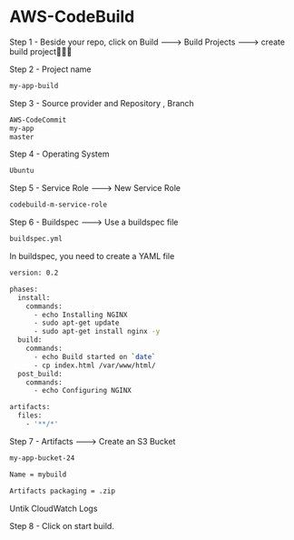 # AWS-CodeBuild

Step 1 - Beside your repo, click on Build  --->  Build Projects  --->  create build project👩🏾‍🔧

Step 2 - Project name

```sh
my-app-build
```

Step 3 - Source provider and Repository , Branch

```sh
AWS-CodeCommit
my-app
master
```

Step 4 -  Operating System

```sh
Ubuntu
```

Step 5 -  Service Role  --->  New Service Role

```sh
codebuild-m-service-role
```

Step 6 -  Buildspec  --->  Use a buildspec file

```sh
buildspec.yml
```

In buildspec, you need to create a YAML file 

```sh
version: 0.2

phases:
  install:
    commands:
      - echo Installing NGINX
      - sudo apt-get update
      - sudo apt-get install nginx -y
  build:
    commands:
      - echo Build started on `date`
      - cp index.html /var/www/html/
  post_build:
    commands:
      - echo Configuring NGINX

artifacts:
  files:
    - '**/*'
```

Step 7 - Artifacts  --->  Create an S3 Bucket

```sh
my-app-bucket-24

Name = mybuild

Artifacts packaging = .zip
```
Untik CloudWatch Logs

Step 8 - Click on start build.

